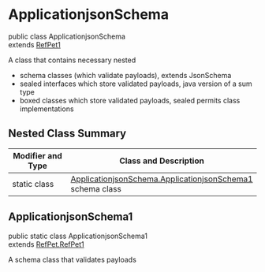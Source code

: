 # ApplicationjsonSchema
public class ApplicationjsonSchema<br>
extends [RefPet1](../../../../../../../../../components/schemas/RefPet.md#refpet)

A class that contains necessary nested
- schema classes (which validate payloads), extends JsonSchema
- sealed interfaces which store validated payloads, java version of a sum type
- boxed classes which store validated payloads, sealed permits class implementations

## Nested Class Summary
| Modifier and Type | Class and Description |
| ----------------- | ---------------------- |
| static class | [ApplicationjsonSchema.ApplicationjsonSchema1](#applicationjsonschema1)<br> schema class |

## ApplicationjsonSchema1
public static class ApplicationjsonSchema1<br>
extends [RefPet.RefPet1](../../../../../../../../../components/schemas/RefPet.md#refpet1)

A schema class that validates payloads
